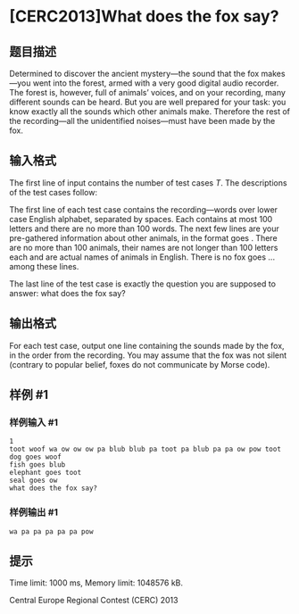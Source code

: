 # [CERC2013]What does the fox say?

## 题目描述

Determined to discover the ancient mystery—the sound that the fox makes—you went into the forest, armed with a very good digital audio recorder. The forest is, however, full of animals’ voices, and on your recording, many different sounds can be heard. But you are well prepared for your task: you know exactly all the sounds which other animals make. Therefore the rest of the recording—all the unidentified noises—must have been made by the fox.

## 输入格式

The first line of input contains the number of test cases $T$. The descriptions of the test cases follow:

The first line of each test case contains the recording—words over lower case English alphabet, separated by spaces. Each contains at most 100 letters and there are no more than 100 words. The next few lines are your pre-gathered information about other animals, in the format <animal> goes <sound>. There are no more than 100 animals, their names are not longer than 100 letters each and are actual names of animals in English. There is no fox goes ... among these lines.

The last line of the test case is exactly the question you are supposed to answer: what does the fox say?

## 输出格式

For each test case, output one line containing the sounds made by the fox, in the order from the recording. You may assume that the fox was not silent (contrary to popular belief, foxes do not communicate by Morse code).

## 样例 #1

### 样例输入 #1
```
1
toot woof wa ow ow ow pa blub blub pa toot pa blub pa pa ow pow toot
dog goes woof
fish goes blub
elephant goes toot
seal goes ow
what does the fox say?
```

### 样例输出 #1

```
wa pa pa pa pa pa pow
```

## 提示

Time limit: 1000 ms, Memory limit: 1048576 kB. 

 Central Europe Regional Contest (CERC) 2013
